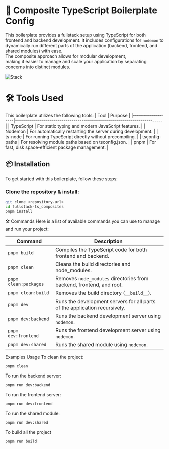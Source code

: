 # 🚀 Composite TypeScript Boilerplate Config

This boilerplate provides a fullstack setup using TypeScript for both frontend 
and backend development. It includes configurations for `nodemon` to 
dynamically run different parts of the application (backend, frontend, and 
shared modules) with ease.  
The composite approach allows for modular development,  
making it easier to manage and scale your application by 
separating concerns into distinct modules.  


![Stack](https://skillicons.dev/icons?i=js,typescript,nodejs,pnpm)


# 🛠️ Tools Used
This boilerplate utilizes the following tools:
| Tool              | Purpose                                                                 |
|-------------------|-------------------------------------------------------------------------|
| TypeScript        | For static typing and modern JavaScript features.                       |
| Nodemon           | For automatically restarting the server during development.             |
| ts-node           | For running TypeScript directly without precompiling.                   |
| tsconfig-paths    | For resolving module paths based on tsconfig.json.                      |
| pnpm              | For fast, disk space-efficient package management.                      |

## 📦 Installation

To get started with this boilerplate, follow these steps:

### Clone the repository & install:
   ```sh
   git clone <repository-url>
   cd fullstack-ts_composites
   pnpm install
```

🛠️ Commands
Here is a list of available commands you can use to manage and run your project:

| Command             | Description                                                                 |
|---------------------|-----------------------------------------------------------------------------|
| `pnpm build`        | Compiles the TypeScript code for both frontend and backend.                 |
| `pnpm clean`        | Cleans the build directories and node_modules.                              |
| `pnpm clean:packages` | Removes `node_modules` directories from backend, frontend, and root.      |
| `pnpm clean:build`  | Removes the build directory (`__build__`).                                  |
| `pnpm dev`          | Runs the development servers for all parts of the application recursively.  |
| `pnpm dev:backend`  | Runs the backend development server using `nodemon`.                        |
| `pnpm dev:frontend` | Runs the frontend development server using `nodemon`.                       |
| `pnpm dev:shared`   | Runs the shared module using `nodemon`.                                     |


Examples Usage
To clean the project:
```sh
pnpm clean
```

To run the backend server:
```sh
pnpm run dev:backend
```

To run the frontend server:
```sh
pnpm run dev:frontend
```

To run the shared module:
```sh
pnpm run dev:shared
```

To build all the project
```sh
pnpm run build
```